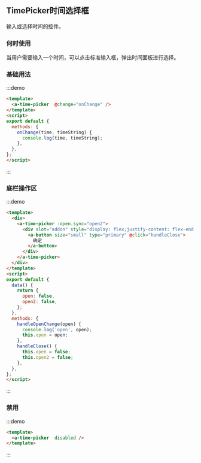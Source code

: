 ## TimePicker时间选择框
输入或选择时间的控件。 
<!-- 详细文档见[Ant-Design-Vue TimePicker](https://antdv.com/components/timePicker-cn/) -->
### 何时使用
当用户需要输入一个时间，可以点击标准输入框，弹出时间面板进行选择。

### 基础用法
  
:::demo
```html
<template>
  <a-time-picker  @change="onChange" />
</template>
<script>
export default {
  methods: {
    onChange(time, timeString) {
      console.log(time, timeString);
    },
  },
};
</script>

```
:::

### 底栏操作区
:::demo
```html
<template>
  <div>
    <a-time-picker :open.sync="open2">
      <div slot="addon" style="display: flex;justify-content: flex-end;">
        <a-button size="small" type="primary" @click="handleClose">
          确定
        </a-button>
      </div>
    </a-time-picker>
  </div>
</template>
<script>
export default {
  data() {
    return {
      open: false,
      open2: false,
    };
  },
  methods: {
    handleOpenChange(open) {
      console.log('open', open);
      this.open = open;
    },
    handleClose() {
      this.open = false;
      this.open2 = false;
    },
  },
};
</script>
```
:::

### 禁用
:::demo
```html
<template>
  <a-time-picker  disabled />
</template>
```
:::

